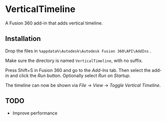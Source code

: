 # VerticalTimeline

A Fusion 360 add-in that adds vertical timeline.

## Installation
Drop the files in `%appdata%\Autodesk\Autodesk Fusion 360\API\AddIns` .

Make sure the directory is named `VerticalTimeline`, with no suffix.

Press Shift+S in Fusion 360 and go to the *Add-Ins* tab. Then select the add-in and click the *Run* button. Optionally select *Run on Startup*.

The timeline can now be shown via *File* -> *View* -> *Toggle Vertical Timeline*.

## TODO

* Improve performance
